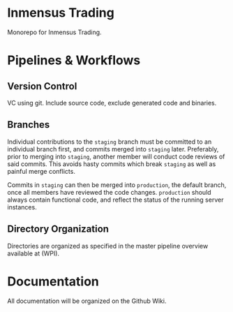 # Inmensus Trading
Monorepo for Inmensus Trading.

# Pipelines & Workflows
## Version Control
VC using git. Include source code, exclude generated code and binaries.

## Branches
Individual contributions to the `staging` branch must be committed to an individual branch first, and commits merged into `staging` later. Preferably, prior to merging into `staging`, another member will conduct code reviews of said commits. This avoids hasty commits which break `staging` as well as painful merge conflicts.

Commits in `staging` can then be merged into `production`, the default branch, once all members have reviewed the code changes. `production` should always contain functional code, and reflect the status of the running server instances.

## Directory Organization
Directories are organized as specified in the master pipeline overview available at (WPI).

# Documentation
All documentation will be organized on the Github Wiki.